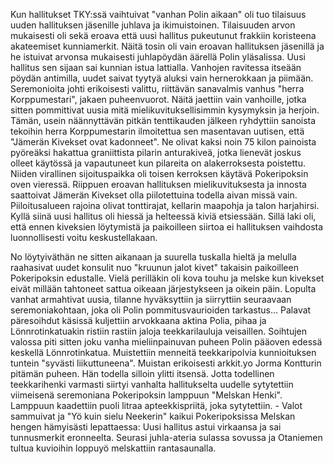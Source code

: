 
Kun hallitukset TKY:ssä vaihtuivat "vanhan Polin aikaan" oli tuo tilaisuus uuden hallituksen jäsenille juhlava ja ikimuistoinen. 
Tilaisuuden arvon mukaisesti oli sekä eroava että uusi hallitus pukeutunut frakkiin koristeena akateemiset kunniamerkit. Näitä tosin 
oli vain eroavan hallituksen jäsenillä ja he istuivat arvonsa mukaisesti juhlapöydän äärellä Polin yläsalissa. Uusi hallitus sen sijaan 
sai kunnian istua lattialla. Vanhojen ravitessa itseään pöydän antimilla, uudet saivat tyytyä aluksi vain hernerokkaan ja piimään. 
Seremonioita johti erikoisesti valittu, riittävän sanavalmis vanhus "herra Korppumestari", jakaen puheenvuorot. Näitä jaettiin vain 
vanhoille, jotka sitten pommittivat uusia mitä mielikuvituksellisimmin kysymyksin ja herjoin. Tämän, usein näännyttävän pitkän 
tenttikauden jälkeen ryhdyttiin sanoista tekoihin herra Korppumestarin ilmoitettua sen masentavan uutisen, että "Jämerän Kivekset 
ovat kadonneet". Ne olivat kaksi noin 75 kilon painoista pyöreäksi hakattua graniittista pilarin anturakiveä, jotka lienevät joskus 
olleet käytössä ja vapautuneet kun pilareita on alakerroksesta poistettu. Niiden virallinen sijoituspaikka oli toisen kerroksen käytävä 
Pokeripoksin oven vieressä. Riippuen eroavan hallituksen mielikuvituksesta ja innosta saattoivat Jämerän Kivekset olla piilotettuina 
todella aivan missä vain. Piiloitusalueen rajoina olivat tonttirajat, kellarin maapohja ja talon harjahirsi. Kyllä siinä uusi hallitus oli 
hiessä ja helteessä kiviä etsiessään. Sillä laki oli, että ennen kiveksien löytymistä ja paikoilleen siirtoa ei hallituksen vaihdosta 
luonnollisesti voitu keskustellakaan.

No löytyiväthän ne sitten aikanaan ja suurella tuskalla hieltä ja melulla raahasivat uudet konsulit nuo "kruunun jalot kivet" takaisin 
paikoilleen Pokeripoksin edustalle. Vielä perilläkin oli kova touhu ja melske kun kivekset eivät millään tahtoneet sattua oikeaan 
järjestykseen ja oikein päin. Lopulta vanhat armahtivat uusia, tilanne hyväksyttiin ja siirryttiin seuraavaan seremoniakohtaan, joka oli 
Polin pommitusvaurioiden tarkastus... Palavat päresoihdut käsissä kuljettiin arvokkaana aktina Polia, pihaa ja Lönnrotinkatuakin 
ristiin rastiin jaloja teekkarilauluja veisaillen. Soihtujen valossa piti sitten joku vanha mieliinpainuvan puheen Polin pääoven edessä 
keskellä Lönnrotinkatua. Muistettiin menneitä teekkaripolvia kunnioituksen tuntein "syvästi liikuttuneena". Muistan erikoisesti 
arkkit.yo Jorma Kontturin pitämän puheen. Hän todella silloin ylitti itsensä. Jotta todellinen teekkarihenki varmasti siirtyi vanhalta 
hallitukselta uudelle sytytettiin viimeisenä seremoniana Pokeripoksin lamppuun "Melskan Henki". Lamppuun kaadettiin puoli litraa 
apteekkispriitä, joka sytytettiin. - Valot sammuivat ja "Yö kuin sielu Neekerin" kaikui Pokeripoksissa Melskan hengen hämyisästi 
lepattaessa: Uusi hallitus astui virkaansa ja sai tunnusmerkit eronneelta. Seurasi juhla-ateria sulassa sovussa ja Otaniemen tultua 
kuvioihin loppuyö melskattiin rantasaunalla.